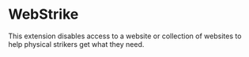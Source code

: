 # WebStrike

This extension disables access to a website or collection of websites to help physical strikers get what they need.
